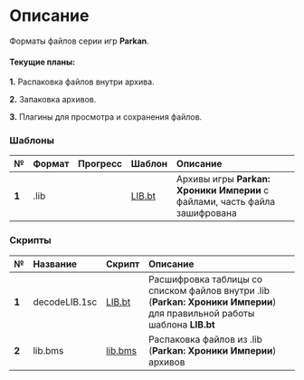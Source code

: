 # Описание
Форматы файлов серии игр **Parkan**.

#### Текущие планы:

**1.** Распаковка файлов внутри архива.

**2.** Запаковка архивов.

**3.** Плагины для просмотра и сохранения файлов.

### Шаблоны
| № | Формат | Прогресс  | Шаблон |  Описание   |
| :-- | :------- | :-- | :-- | :-- |
|  **1**  |  .lib  |  | [LIB.bt](https://github.com/AlexKimov/parkan-file-formats/blob/master/formats/LIB.bt)  | Архивы игры **Parkan: Хроники Империи** с файлами, часть файла зашифрована |

### Скрипты
| № | Название  | Скрипт |  Описание   |
| :-- | :------- | :-- | :-- | 
|  **1**  |  decodeLIB.1sc  |  [LIB.bt](https://github.com/AlexKimov/parkan-file-formats/blob/master/formats/LIB.bt)  | Расшифровка таблицы со списком файлов внутри .lib (**Parkan: Хроники Империи**) для правильной работы шаблона **LIB.bt** |
|  **2**  |  lib.bms  |  [lib.bms](https://github.com/AlexKimov/parkan-file-formats/blob/master/scripts/lib.bms)  | Распаковка файлов из .lib (**Parkan: Хроники Империи**) архивов |
